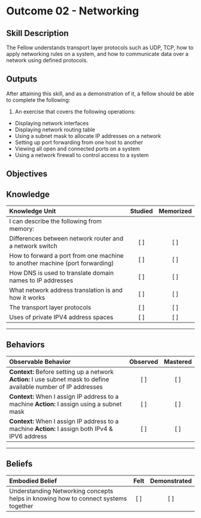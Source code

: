 # Outcome 02 - Networking

Skill Description
-----------------
The Fellow understands transport layer protocols such as UDP, TCP, how to apply networking rules on a system, and how to communicate data over a network using defined protocols.


Outputs
-------
After attaining this skill, and as a demonstration of it, a fellow should be able to complete the following:

1. An exercise that covers the following operations:
  - Displaying network interfaces
  - Displaying network routing table
  - Using a subnet mask to allocate IP addresses on a network
  - Setting up port forwarding from one host to another
  - Viewing all open and connected ports on a system
  - Using a network firewall to control access to a system


**Objectives**
--------------


## **Knowledge**

| Knowledge Unit   |      Studied      | Memorized |
|:-----------------|:-----------------:|:---------:|
| I can describe the following from memory: | | |
| Differences between network router and a network switch | [ ] | [ ] |
| How to forward a port from one machine to another machine (port forwarding) | [ ] | [ ] |
| How DNS is used to translate domain names to IP addresses | [ ] | [ ] |
| What network address translation is and how it works | [ ] | [ ] |
| The transport layer protocols | [ ] | [ ] |
| Uses of private IPV4 address spaces | [ ] | [ ] |


----------------


## **Behaviors**

| Observable Behavior   |      Observed      | Mastered |
|:----------------------|:------------------:|:--------:|
| **Context:** Before setting up a network **Action:** I use subnet mask to define available number of IP addresses | [ ] | [ ] |
| **Context:** When I assign IP address to a machine **Action:** I assign using a subnet mask | [ ] | [ ] |
| **Context:** When I assign IP address to a machine **Action:** I assign both IPv4 & IPV6 address | [ ] | [ ] |


--------------


## **Beliefs**

| Embodied Belief   |      Felt          | Demonstrated |
|:------------------|:------------------:|:------------:|
| Understanding Networking concepts helps in knowing how to connect systems together | [ ] | [ ] |

